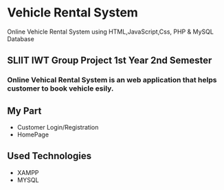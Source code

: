 # Vehicle Rental System
Online Vehicle Rental System using HTML,JavaScript,Css, PHP &amp; MySQL Database

## SLIIT IWT Group Project 1st Year 2nd Semester
### Online Vehical Rental System is an web application that helps customer to book vehicle esily.

## My Part
* Customer Login/Registration
* HomePage

## Used Technologies
* XAMPP
* MYSQL

